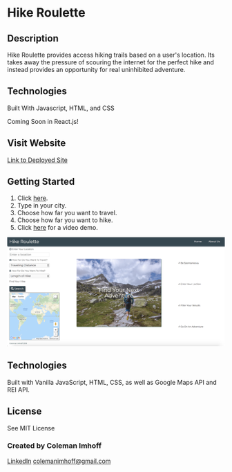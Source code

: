 # Hike Roulette

## Description

Hike Roulette provides access hiking trails based on a user's location. Its takes away the pressure of scouring the internet for the perfect hike and instead provides an opportunity for real uninhibited adventure.

## Technologies

Built With Javascript, HTML, and CSS

Coming Soon in React.js!

## Visit Website

[Link to Deployed Site](https://hike-roulette.firebaseapp.com/)

## Getting Started
 
1. Click [here](https://hike-roulette.firebaseapp.com/).
2. Type in your city.
3. Choose how far you want to travel.
4. Choose how far you want to hike.
5. Click [here](https://www.youtube.com/watch?v=A6SpcmAkPlo) for a video demo.

![Hike Roulette](hike-roulette.png "Hike Roulette")

## Technologies

Built with Vanilla JavaScript, HTML, CSS, as well as Google Maps API and REI API.

## License

See MIT License

### Created by Coleman Imhoff
[LinkedIn](https://www.linkedin.com/in/colemanimhoff/)
colemanimhoff@gmail.com
